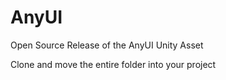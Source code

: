 # AnyUI

Open Source Release of the AnyUI Unity Asset 

Clone and move the entire folder into your project
